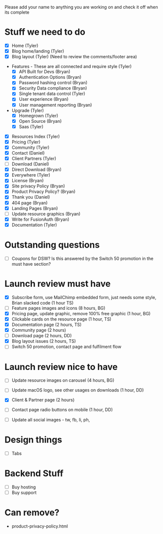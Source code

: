 Please add your name to anything you are working on and check it off when its complete

Stuff we need to do
====
* [x] Home (Tyler)
* [x] Blog home/landing (Tyler)
* [x] Blog layout (Tyler) (Need to review the comments/footer area)
* Features - These are all connected and require style (Tyler)
  + [x] API Built for Devs (Bryan)
  + [x] Authentication Options (Bryan)
  + [x] Password hashing control (Bryan)
  + [x] Security Data compliance (Bryan)
  + [x] Single tenant data control (Tyler)
  + [x] User experience (Bryan)
  + [x] User management reporting (Bryan)
* Upgrade (Tyler)
  + [x] Homegrown (Tyler)
  + [x] Open Source (Bryan)
  + [x] Saas (Tyler)
* [x] Resources Index (Tyler)
* [x] Pricing (Tyler)
* [x] Community (Tyler)
* [x] Contact (Daniel)
* [x] Client Partners (Tyler)
* [ ] Download (Daniel)
* [x] Direct Download (Bryan)
* [x] Everywhere (Tyler)
* [x] License (Bryan)
* [x] Site privacy Policy (Bryan)
* [x] Product Privacy Policy? (Bryan)
* [x] Thank you (Daniel)
* [x] 404 page (Bryan)
* [x] Landing Pages (Bryan)
* [ ] Update resource graphics (Bryan)
* [x] Write for FusionAuth (Bryan)
* [x] Documentation (Tyler)

Outstanding questions
====
* [ ] Coupons for DSW? Is this answered by the Switch 50 promotion in the must have section?

Launch review must have
====
* [x] Subscribe form, use MailChimp embedded form, just needs some style, Brian slacked code (1 hour TS)
* [ ] Feature pages images and icons (8 hours, BG)
* [x] Pricing page, update graphic, remove 100% free graphic (1 hour, BG)
* [x] Clickable cards on the resource page (1 hour, TS)
* [x] Documentation page (2 hours, TS)
* [x] Community page (2 hours)
* [ ] Download page (2 hours, DD)
* [x] Blog layout issues (2 hours, TS)
* [ ] Switch 50 promotion, contact page and fulfilment flow

Launch review nice to have
====
* [ ] Update resource images on carousel (4 hours, BG)
* [ ] Update macOS logo, see other usages on downloads (1 hour, DD)
* [x] Client & Partner page (2 hours)
* [ ] Contact page radio buttons on mobile (1 hour, DD)
* [ ] Update all social images - tw, fb, li, ph, 


Design things
====
* [ ] Tabs


Backend Stuff
====
* [ ] Buy hosting
* [ ] Buy support

Can remove?
====
* product-privacy-policy.html
